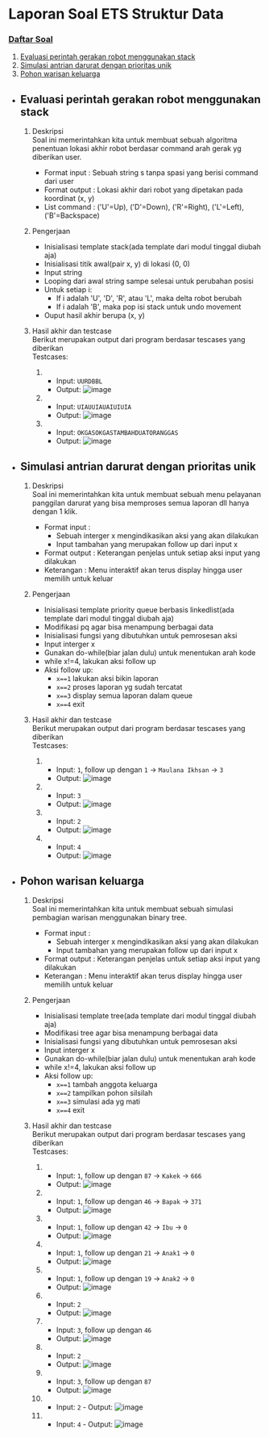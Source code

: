 # Laporan Soal ETS Struktur Data


### [Daftar Soal](Soal.pdf)
1. [Evaluasi perintah gerakan robot menggunakan stack](#evaluasi-perintah-gerakan-robot-menggunakan-stack)
2. [Simulasi antrian darurat dengan prioritas unik](#simulasi-antrian-darurat-dengan-prioritas-unik)
3. [Pohon warisan keluarga](#pohon-warisan-keluarga)

- ## Evaluasi perintah gerakan robot menggunakan stack
  1. Deskripsi  
	     Soal ini memerintahkan kita untuk membuat sebuah algoritma penentuan lokasi akhir robot berdasar command arah gerak yg diberikan user.
       - Format input : Sebuah string s tanpa spasi yang berisi command dari user
       - Format output : Lokasi akhir dari robot yang dipetakan pada koordinat (x, y)
       - List command : ('U'=Up), ('D'=Down), ('R'=Right), ('L'=Left), ('B'=Backspace)

  2. Pengerjaan
     - Inisialisasi template stack(ada template dari modul tinggal diubah aja)
     - Inisialisasi titik awal(pair x, y) di lokasi (0, 0)
     - Input string
     - Looping dari awal string sampe selesai untuk perubahan posisi
     - Untuk setiap i:
       - If i adalah 'U', 'D', 'R', atau 'L', maka delta robot berubah
       - If i adalah 'B', maka pop isi stack untuk undo movement
     - Ouput hasil akhir berupa (x, y)
       
  3. Hasil akhir dan testcase  
       Berikut merupakan output dari program berdasar tescases yang diberikan  
       Testcases:
       1. - Input: `UURDBBL`
          - Output: ![image](https://github.com/user-attachments/assets/c0e56cdc-0511-463a-a933-a4356727f642)
       2. - Input: `UIAUUIAUAIUIUIA`
          - Output: ![image](https://github.com/user-attachments/assets/c0e94a33-3ed8-49f6-bc7a-5a7c18ec5450)
       3. - Input: `OKGASOKGASTAMBAHDUATORANGGAS`
          - Output: ![image](https://github.com/user-attachments/assets/74599438-fa8b-4a28-af1f-8801b9b79803)


- ## Simulasi antrian darurat dengan prioritas unik
    1. Deskripsi  
	     Soal ini memerintahkan kita untuk membuat sebuah menu pelayanan panggilan darurat yang bisa memproses semua laporan dll hanya dengan 1 klik.
       - Format input :
           - Sebuah interger x mengindikasikan aksi yang akan dilakukan
           - Input tambahan yang merupakan follow up dari input x
       - Format output : Keterangan penjelas untuk setiap aksi input yang dilakukan
       - Keterangan : Menu interaktif akan terus display hingga user memilih untuk keluar

  2. Pengerjaan
     - Inisialisasi template priority queue berbasis linkedlist(ada template dari modul tinggal diubah aja)
     - Modifikasi pq agar bisa menampung berbagai data
     - Inisialisasi fungsi yang dibutuhkan untuk pemrosesan aksi
     - Input interger x
     - Gunakan do-while(biar jalan dulu) untuk menentukan arah kode
     - while x!=4, lakukan aksi follow up
     - Aksi follow up:
       - `x==1` lakukan aksi bikin laporan
       - `x==2` proses laporan yg sudah tercatat
       - `x==3` display semua laporan dalam queue
       - `x==4` exit
       
  3. Hasil akhir dan testcase  
       Berikut merupakan output dari program berdasar tescases yang diberikan  
       Testcases:
       1. - Input: `1`, follow up dengan `1` -> `Maulana Ikhsan` -> `3`
          - Output: ![image](https://github.com/user-attachments/assets/4d71f657-0cac-4036-b2a7-4a38c32462f5)

       2. - Input: `3`
          - Output: ![image](https://github.com/user-attachments/assets/adcdd0ca-4680-492f-9b6a-f4ff10644998)

       3. - Input: `2`
          - Output: ![image](https://github.com/user-attachments/assets/d748d693-8ab7-4326-bf46-f4cbd0028a8c)

       4. - Input: `4`
          - Output: ![image](https://github.com/user-attachments/assets/8297c4c9-c181-47f0-8a95-dfa0919952df)


- ## Pohon warisan keluarga
  1. Deskripsi  
	     Soal ini memerintahkan kita untuk membuat sebuah simulasi pembagian warisan menggunakan binary tree.
       - Format input :
           - Sebuah interger x mengindikasikan aksi yang akan dilakukan
           - Input tambahan yang merupakan follow up dari input x
       - Format output : Keterangan penjelas untuk setiap aksi input yang dilakukan
       - Keterangan : Menu interaktif akan terus display hingga user memilih untuk keluar

  3. Pengerjaan
     - Inisialisasi template tree(ada template dari modul tinggal diubah aja)
     - Modifikasi tree agar bisa menampung berbagai data
     - Inisialisasi fungsi yang dibutuhkan untuk pemrosesan aksi
     - Input interger x
     - Gunakan do-while(biar jalan dulu) untuk menentukan arah kode
     - while x!=4, lakukan aksi follow up
     - Aksi follow up:
       - `x==1` tambah anggota keluarga
       - `x==2` tampilkan pohon silsilah
       - `x==3` simulasi ada yg mati
       - `x==4` exit
       
  4. Hasil akhir dan testcase  
       Berikut merupakan output dari program berdasar tescases yang diberikan  
       Testcases:
       1. - Input: `1`, follow up dengan `87` -> `Kakek` -> `666`
          - Output: ![image](https://github.com/user-attachments/assets/c2e4770d-cd75-48c2-aa9d-36c6f8d5442b)

       2. - Input: `1`, follow up dengan `46` -> `Bapak` -> `371`
          - Output: ![image](https://github.com/user-attachments/assets/6e2c4453-56bf-41bf-a918-0fbeaf82def3)

       3. - Input: `1`, follow up dengan `42` -> `Ibu` -> `0`
          - Output: ![image](https://github.com/user-attachments/assets/333b55f4-bf51-4f4e-aaa6-a80d6dbeee95)

       4. - Input: `1`, follow up dengan `21` -> `Anak1` -> `0`
          - Output: ![image](https://github.com/user-attachments/assets/d86ed68b-1518-42e4-8674-fe3bb2ff5506)

       5. - Input: `1`, follow up dengan `19` -> `Anak2` -> `0`
          - Output: ![image](https://github.com/user-attachments/assets/72ef98f6-9e7b-477d-a8b6-5981419ecdde)

       6. - Input: `2`
          - Output: ![image](https://github.com/user-attachments/assets/06b1090a-e849-4851-95f8-8ac5556c9a31)
  
       7. - Input: `3`, follow up dengan `46`
          - Output: ![image](https://github.com/user-attachments/assets/c86eff32-b18e-4cfa-9422-36fbc2ebd787)

       8. - Input: `2`
          - Output: ![image](https://github.com/user-attachments/assets/ebcf8ac1-6db2-4c3f-be5b-30ac4bebb37b)

       9. - Input: `3`, follow up dengan `87`
          - Output: ![image](https://github.com/user-attachments/assets/522f0c28-ab24-41bd-9d0c-c62becc92a99)

       10. - Input: `2`
          - Output: ![image](https://github.com/user-attachments/assets/d54e8287-e47b-4c8f-a3ef-c16eb00db21a)
  
       11. - Input: `4`
          - Output: ![image](https://github.com/user-attachments/assets/60feb3e2-d149-49a3-9b0f-0a1301db7b3d)


